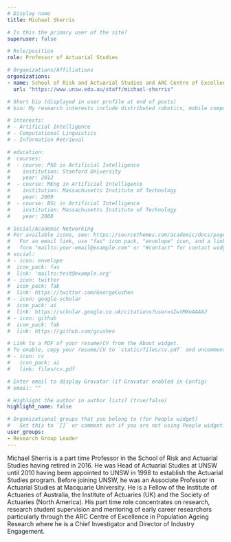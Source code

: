 ```yaml
---
# Display name
title: Michael Sherris

# Is this the primary user of the site?
superuser: false

# Role/position
role: Professor of Actuarial Studies

# Organizations/Affiliations
organizations:
- name: School of Risk and Actuarial Studies and ARC Centre of Excellence in Population Ageing Research
  url: "https://www.unsw.edu.au/staff/michael-sherris"

# Short bio (displayed in user profile at end of posts)
# bio: My research interests include distributed robotics, mobile computing and programmable matter.

# interests:
# - Artificial Intelligence
# - Computational Linguistics
# - Information Retrieval

# education:
#  courses:
#  - course: PhD in Artificial Intelligence
#    institution: Stanford University
#    year: 2012
#  - course: MEng in Artificial Intelligence
#    institution: Massachusetts Institute of Technology
#    year: 2009
#  - course: BSc in Artificial Intelligence
#    institution: Massachusetts Institute of Technology
#    year: 2008

# Social/Academic Networking
# For available icons, see: https://sourcethemes.com/academic/docs/page-builder/#icons
#   For an email link, use "fas" icon pack, "envelope" icon, and a link in the
#   form "mailto:your-email@example.com" or "#contact" for contact widget.
# social:
# - icon: envelope
#  icon_pack: fas
#  link: 'mailto:test@example.org'
# - icon: twitter
#  icon_pack: fab
#  link: https://twitter.com/GeorgeCushen
# - icon: google-scholar
#  icon_pack: ai
#  link: https://scholar.google.co.uk/citations?user=sIwtMXoAAAAJ
# - icon: github
#  icon_pack: fab
#  link: https://github.com/gcushen

# Link to a PDF of your resume/CV from the About widget.
# To enable, copy your resume/CV to `static/files/cv.pdf` and uncomment the lines below.
# - icon: cv
#   icon_pack: ai
#   link: files/cv.pdf

# Enter email to display Gravatar (if Gravatar enabled in Config)
# email: ""

# Highlight the author in author lists? (true/false)
highlight_name: false

# Organizational groups that you belong to (for People widget)
#   Set this to `[]` or comment out if you are not using People widget.
user_groups:
- Research Group Leader
---
```


Michael Sherris is a part time Professor in the School of Risk and Actuarial Studies having retired in 2016. He was Head of Actuarial Studies at UNSW until 2010 having been appointed to UNSW in 1998 to establish the Actuarial Studies program. Before joining UNSW, he was an Associate Professor in Actuarial Studies at Macquarie University. He is a Fellow of the Institute of Actuaries of Australia, the Institute of Actuaries (UK) and the Society of Actuaries (North America). His part time role concentrates on research, research student supervision and mentoring of early career researchers particularly through the ARC Centre of Excellence in Population Ageing Research where he is a Chief Investigator and Director of Industry Engagement.
